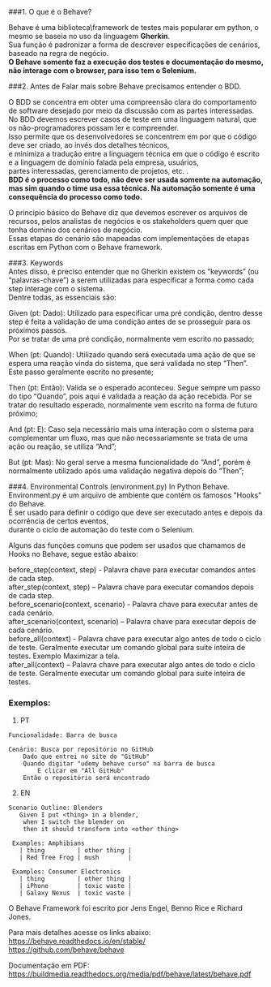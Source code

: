 ###1. O que é o Behave?  

Behave é uma biblioteca\framework de testes mais popularar em python, o mesmo se baseia no uso da linguagem **Gherkin**.  
Sua função é padronizar a forma de descrever especificações de cenários, baseado na regra de negócio.  
**O Behave somente faz a execução dos testes e documentação do mesmo, não interage com o browser, para isso tem o Selenium.**  

###2. Antes de Falar mais sobre Behave precisamos entender o BDD.

   O BDD se concentra em obter uma compreensão clara do comportamento de software desejado por meio da discussão com as partes interessadas.   
   No BDD devemos escrever casos de teste em uma linguagem natural, que os não-programadores possam ler e compreender.   
   Isso permite que os desenvolvedores se concentrem em por que o código deve ser criado, ao invés dos detalhes técnicos,   
   e minimiza a tradução entre a linguagem técnica em que o código é escrito e a linguagem de domínio falada pela empresa, usuários,   
   partes interessadas, gerenciamento de projetos, etc. .  
   **BDD é o processo como todo, não deve ser usada somente na automação, mas sim quando o time usa essa técnica. Na automação somente é uma consequência do processo como todo.**  

   O principio básico do Behave diz que devemos escrever os arquivos de recursos, pelos analistas de negócios e os stakeholders quem quer que tenha dominio dos cenários de negócio.   
   Essas etapas do cenário são mapeadas com implementações de etapas escritas em Python com o Behave framework.  

###3. Keywords  
   Antes disso, é preciso entender que no Gherkin existem os “keywords” (ou “palavras-chave”) a serem utilizadas para especificar a forma como cada step interage com o sistema.   
   Dentre todas, as essenciais são:  

   Given (pt: Dado): Utilizado para especificar uma pré condição, dentro desse step é feita a validação de uma condição antes de se prosseguir para os próximos passos.   
   Por se tratar de uma pré condição, normalmente vem escrito no passado;  

   When (pt: Quando): Utilizado quando será executada uma ação de que se espera uma reação vinda do sistema, que será validada no step “Then”. Este passo geralmente escrito no presente;  

   Then (pt: Então): Valida se o esperado aconteceu. Segue sempre um passo do tipo “Quando”, pois aqui é validada a reação da ação recebida. Por se tratar do resultado esperado, normalmente vem escrito na forma de futuro próximo;  

   And (pt: E): Caso seja necessário mais uma interação com o sistema para complementar um fluxo, mas que não necessariamente se trata de uma ação ou reação, se utiliza “And”;  

   But (pt: Mas): No geral serve a mesma funcionalidade do “And”, porém é normalmente utilizado após uma validação negativa depois do “Then”;  

###4. Environmental Controls (environment.py) In Python Behave.  
   Environment.py é um arquivo de ambiente que contém os famosos "Hooks" do Behave.   
   É ser usado para definir o código que deve ser executado antes e depois da ocorrência de certos eventos,  
    durante o ciclo de automação do teste com o Selenium.  

   Alguns das funções comuns que podem ser usados que chamamos de Hooks no Behave, segue estão abaixo:  

   before_step(context, step) - Palavra chave para executar comandos antes de cada step.  
   after_step(context, step) – Palavra chave para executar comandos depois de cada step.  
   before_scenario(context, scenario) - Palavra chave para executar antes de cada cenário.  
   after_scenario(context, scenario) – Palavra chave para executar depois de cada cenário.  
   before_all(context) - Palavra chave para executar algo antes de todo o ciclo de teste. Geralmente executar um comando global para suite inteira de testes. Exemplo Maximizar a tela.  
   after_all(context) – Palavra chave para executar algo antes de todo o ciclo de teste. Geralmente executar um comando global para suite inteira de testes.   

### Exemplos:
1. PT
```
Funcionalidade: Barra de busca

Cenário: Busca por repositório no GitHub
    Dado que entrei no site do "GitHub"
    Quando digitar "udemy behave curso" na barra de busca
        E clicar em "All GitHub"
    Então o repositório será encontrado
``` 

2. EN
```feature
Scenario Outline: Blenders
   Given I put <thing> in a blender,
    when I switch the blender on
    then it should transform into <other thing>

 Examples: Amphibians
   | thing         | other thing |
   | Red Tree Frog | mush        |

 Examples: Consumer Electronics
   | thing         | other thing |
   | iPhone        | toxic waste |
   | Galaxy Nexus  | toxic waste |
```

O Behave Framework foi escrito por Jens Engel, Benno Rice e Richard Jones.  


Para mais detalhes acesse os links abaixo:    
https://behave.readthedocs.io/en/stable/  
https://github.com/behave/behave  

Documentação em PDF:  
https://buildmedia.readthedocs.org/media/pdf/behave/latest/behave.pdf  

